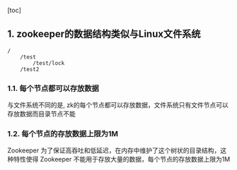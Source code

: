 [toc]
 

## 1. zookeeper的数据结构类似与Linux文件系统

```zookeeper
/
	/test
		/test/lock
	/test2
```

### 1.1. 每个节点都可以存放数据
与文件系统不同的是, zk的每个节点都可以存放数据，文件系统只有文件节点可以存放数据而目录节点不能

### 1.2. 每个节点的存放数据上限为1M

Zookeeper 为了保证高吞吐和低延迟，在内存中维护了这个树状的目录结构，这种特性使得 Zookeeper 不能用于存放大量的数据，每个节点的存放数据上限为1M

